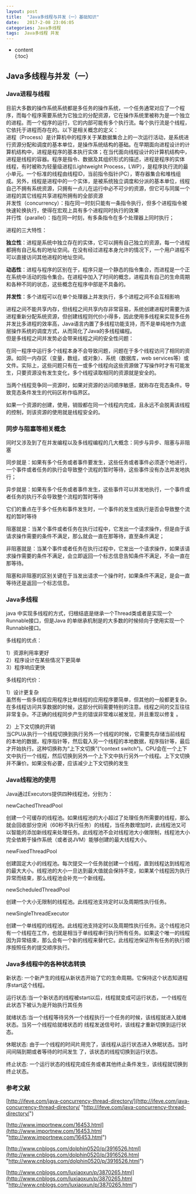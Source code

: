```yaml
---
layout: post
title:  "Java多线程与并发（一）基础知识"
date:   2017-2-08 23:06:05
categories: Java多线程
tags:  Java多线程 并发
---
```

* content  
{:toc}  

## Java多线程与并发（一）  

### Java进程与线程  
目前大多数的操作系统系统都是多任务的操作系统，一个任务通常对应了一个程序，而每个程序需要系统为它独立的分配资源，它在操作系统里被称为是一个独立的进程。而一个程序的运行，它的内部可能有多个执行流。每个执行流是个线程，它依托于进程而存在的。以下是相关概念的定义：  
进程（Process）是计算机中的程序关于某数据集合上的一次运行活动，是系统进行资源分配和调度的基本单位，是操作系统结构的基础。在早期面向进程设计的计算机结构中，进程是程序的基本执行实体；在当代面向线程设计的计算机结构中，进程是线程的容器。程序是指令、数据及其组织形式的描述，进程是程序的实体  
线程，有时被称为轻量级进程(Lightweight Process，LWP），是程序执行流的最小单元。一个标准的线程由线程ID，当前指令指针(PC），寄存器集合和堆栈组成。另外，线程是进程中的一个实体，是被系统独立调度和分派的基本单位，线程自己不拥有系统资源，只拥有一点儿在运行中必不可少的资源，但它可与同属一个进程的其它线程共享进程所拥有的全部资源  
并发性（concurrency）：指在同一时刻只能有一条指令执行，但多个进程指令被快速轮换执行，使得在宏观上具有多个进程同时执行的效果  
并行性（parallel）：指在同一时刻，有多条指令在多个处理器上同时执行；  

进程的三大特性：  

**独立性**：进程是系统中独立存在的实体，它可以拥有自己独立的资源，每一个进程都拥有自己私有的地址空间。在没有经过进程本身允许的情况下，一个用户进程不可以直接访问其他进程的地址空间。  

**动态性**：进程与程序的区别在于，程序只是一个静态的指令集合，而进程是一个正在系统中活动的指令集合。在进程中加入了时间的概念，进程具有自己的生命周期和各种不同的状态，这些概念在程序中部是不具备的。  

**并发性**：多个进程可以在单个处理器上并发执行，多个进程之间不会互相影响  

进程之间不能共享内存，但线程之间共享内存非常容易，系统创建进程时需要为该进程重新分配系统资源，但创建线程则代价小得多，因此使用多线程来实现多任务并发比多进程的效率高，Java语言内置了多线程功能支持，而不是单纯地作为底层操作系统的调度方式，从而简化了Java的多线程编程。  
但是多线程之间并发势必会带来线程之间的安全性问题：  

在同一程序中运行多个线程本身不会导致问题，问题在于多个线程访问了相同的资源。如同一内存区（变量，数组，或对象）、系统（数据库，web services等）或文件。实际上，这些问题只有在一或多个线程向这些资源做了写操作时才有可能发生，只要资源没有发生变化，多个线程读取相同的资源就是安全的。

当两个线程竞争同一资源时，如果对资源的访问顺序敏感，就称存在竞态条件。导致竞态条件发生的代码区称作临界区。

如果一个资源的创建，使用，销毁都在同一个线程内完成，且永远不会脱离该线程的控制，则该资源的使用就是线程安全的。

### 同步与阻塞等相关概念  
同时又涉及到了在并发编程以及多线程编程的几大概念：同步与异步、阻塞与非阻塞  

同步就是：如果有多个任务或者事件要发生，这些任务或者事件必须逐个地进行，一个事件或者任务的执行会导致整个流程的暂时等待，这些事件没有办法并发地执行；  

异步就是：如果有多个任务或者事件发生，这些事件可以并发地执行，一个事件或者任务的执行不会导致整个流程的暂时等待  

它们的重点在于多个任务和事件发生时，一个事件的发生或执行是否会导致整个流程的暂时等待  

阻塞就是：当某个事件或者任务在执行过程中，它发出一个请求操作，但是由于该请求操作需要的条件不满足，那么就会一直在那等待，直至条件满足；  

非阻塞就是：当某个事件或者任务在执行过程中，它发出一个请求操作，如果该请求操作需要的条件不满足，会立即返回一个标志信息告知条件不满足，不会一直在那等待。  

阻塞和非阻塞的区别关键在于当发出请求一个操作时，如果条件不满足，是会一直等待还是返回一个标志信息。

### Java多线程  

java 中实现多线程的方式，归根结底是继承一个Thread类或者是实现一个Runnable接口，但是Java 的单继承机制是的大多数的时候倾向于使用实现一个Runnable接口。 

多线程的优点：  

1）资源利用率更好  
2）程序设计在某些情况下更简单  
3）程序响应更快  

多线程的代价：  

1）设计更复杂  
虽然有一些多线程应用程序比单线程的应用程序要简单，但其他的一般都更复杂。在多线程访问共享数据的时候，这部分代码需要特别的注意。线程之间的交互往往非常复杂。不正确的线程同步产生的错误非常难以被发现，并且重现以修复  。

2）上下文切换的开销  
当CPU从执行一个线程切换到执行另外一个线程的时候，它需要先存储当前线程的本地的数据，程序指针等，然后载入另一个线程的本地数据，程序指针等，最后才开始执行。这种切换称为“上下文切换”(“context switch”)。CPU会在一个上下文中执行一个线程，然后切换到另外一个上下文中执行另外一个线程。上下文切换并不廉价。如果没有必要，应该减少上下文切换的发生  

### Java线程池的使用  

Java通过Executors提供四种线程池，分别为：

newCachedThreadPool

创建一个可缓存的线程池。如果线程池的大小超过了处理任务所需要的线程，那么就会回收部分空闲（60秒不执行任务）的线程，当任务数增加时，此线程池又可以智能的添加新线程来处理任务。此线程池不会对线程池大小做限制，线程池大小完全依赖于操作系统（或者说JVM）能够创建的最大线程大小。  

newFixedThreadPool   

创建固定大小的线程池。每次提交一个任务就创建一个线程，直到线程达到线程池的最大大小。线程池的大小一旦达到最大值就会保持不变，如果某个线程因为执行异常而结束，那么线程池会补充一个新线程。  

newScheduledThreadPool   

创建一个大小无限制的线程池。此线程池支持定时以及周期性执行任务。  

newSingleThreadExecutor  

创建一个单线程的线程池。此线程池支持定时以及周期性执行任务。这个线程池只有一个线程在工作，也就是相当于单线程串行执行所有任务。如果这个唯一的线程因为异常结束，那么会有一个新的线程来替代它。此线程池保证所有任务的执行顺序按照任务的提交顺序执行。  

### Java多线程中的各种状态转换  

新状态: 一个新产生的线程从新状态开始了它的生命周期。它保持这个状态知道程序start这个线程。

运行状态:当一个新状态的线程被start以后，线程就变成可运行状态，一个线程在此状态下被认为是开始执行其任务

就绪状态:当一个线程等待另外一个线程执行一个任务的时候，该线程就进入就绪状态。当另一个线程给就绪状态的
线程发送信号时，该线程才重新切换到运行状态。

休眠状态: 由于一个线程的时间片用完了，该线程从运行状态进入休眠状态。当时间间隔到期或者等待的时间发生
了，该状态的线程切换到运行状态。

终止状态: 一个运行状态的线程完成任务或者其他终止条件发生，该线程就切换到终止状态。

### 参考文献  

[http://ifeve.com/java-concurrency-thread-directory/](http://ifeve.com/java-concurrency-thread-directory/ "http://ifeve.com/java-concurrency-thread-directory/")  

[http://www.importnew.com/16453.html](http://www.importnew.com/16453.html "http://www.importnew.com/16453.html")   

[http://www.cnblogs.com/dolphin0520/p/3916526.html](http://www.cnblogs.com/dolphin0520/p/3916526.html "http://www.cnblogs.com/dolphin0520/p/3916526.html")  

[http://www.cnblogs.com/luxiaoxun/p/3870265.html](http://www.cnblogs.com/luxiaoxun/p/3870265.html "http://www.cnblogs.com/luxiaoxun/p/3870265.html")  


